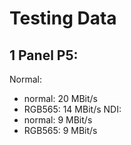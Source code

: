 # Testing Data  
## 1 Panel P5:
Normal:
* normal: 20 MBit/s
* RGB565: 14 MBit/s 
NDI:
* normal: 9 MBit/s
* RGB565: 9 MBit/s